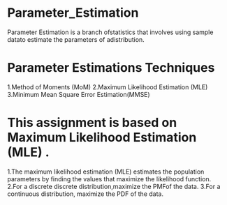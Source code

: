 # Parameter_Estimation
Parameter Estimation is a branch ofstatistics that involves using sample datato estimate the parameters of adistribution.

# Parameter Estimations Techniques
1.Method of Moments (MoM)
2.Maximum Likelihood Estimation (MLE)
3.Minimum Mean Square Error Estimation(MMSE)

# This assignment is based on Maximum Likelihood Estimation (MLE) .

1.The maximum likelihood estimation (MLE) estimates the population parameters by finding the values that maximize the likelihood function.
2.For a discrete discrete distribution,maximize the PMFof the data.
3.For a continuous distribution, maximize the PDF of the data.
